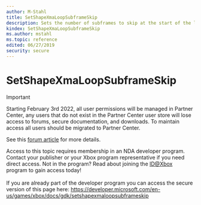```yaml
---
author: M-Stahl
title: SetShapeXmaLoopSubframeSkip
description: Sets the number of subframes to skip at the start of the loop.
kindex: SetShapeXmaLoopSubframeSkip
ms.author: mstahl
ms.topic: reference
edited: 06/27/2019
security: secure
---
```


# SetShapeXmaLoopSubframeSkip
> [!IMPORTANT]
> Starting February 3rd 2022, all user permissions will be managed in Partner Center, any users that do not exist in the Partner Center user store will lose access to forums, secure documentation, and downloads. To maintain access all users should be migrated to Partner Center. <p></p>See this <a href="https://forums.xboxlive.com/articles/132187/breaking-change-user-access-for-forums-secure-docu.html">forum article</a> for more details.  

 Access to this topic requires membership in an NDA developer program. Contact your publisher or your Xbox program representative if you need direct access. Not in the program? Read about joining the <a href="https://www.xbox.com/Developers/id">ID@Xbox</a> program to gain access today!  <br/><br/>If you are already part of the developer program you can access the secure version of this page here: <a target="_blank" href="https://developer.microsoft.com/en-us/games/xbox/docs/gdk/setshapexmaloopsubframeskip">https://developer.microsoft.com/en-us/games/xbox/docs/gdk/setshapexmaloopsubframeskip</a>